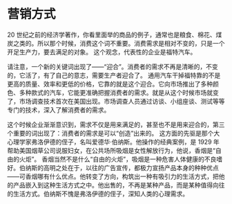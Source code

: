 # 营销方式

20 世纪之前的经济学著作，你看里面举的商品的例子，通常也是粮食、棉花、煤炭之类的。所以那个时候，消费这个词不重要。消费需求是相对不变的，只是一个开足生产力，要去满足的对象。
这个观念，代表性的企业是福特汽车。

请注意，一个新的关键词出现了——“迎合”。消费者的需求不再是清晰的，不变的，它活了，有了自己的意志，需要生产者迎合了。
通用汽车干掉福特靠的不是更高的质量、效率和更低的价格，它靠的就是这个迎合。它向市场推出了多种颜色、多种款式的汽车，它能更准确把握消费者的需求。就是从这个时候市场就变了，市场调查技术首次在美国出现。市场调查人员通过访谈、小组座谈、测试等等专门的技术，深入了解消费者的需求。

这个时候企业渐渐意识到，需求不仅是用来满足的，甚至也不是用来迎合的，第三个重要的词出现了：消费者的需求是可以“创造”出来的。
这方面的先驱是那个大心理学家弗洛伊德的侄子，名叫爱德华·伯纳斯。他操作的经典案例，是 1929 年帮助美国烟草公司说服妇女，在公共场所吸烟是女性解放行为，他说，香烟是“自由的火炬”。
香烟当然不是什么“自由的火炬”，吸烟是一种危害人体健康的不良嗜好。伯纳斯的高明之处在于，以往的广告宣传，都极力宣扬产品本身的种种优点——可香烟哪有什么优点。他转变了方向，构筑出一种有吸引力的生活方式，把他的产品嵌入到这种生活方式之中。他出售的，不再是某种产品，而是某种值得向往的生活方式。伯纳斯不愧是弗洛伊德的侄子，深知人类的心理需求。
